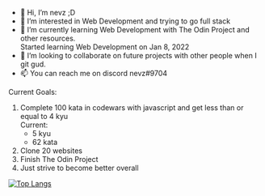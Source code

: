 - 👋 Hi, I’m nevz ;D
- 👀 I’m interested in Web Development and trying to go full stack
- 🌱 I’m currently learning Web Development with The Odin Project and other resources.  
Started learning Web Development on Jan 8, 2022
- 💞️ I’m looking to collaborate on future projects with other people when I git gud.
- 📫 You can reach me on discord nevz#9704  

Current Goals:
1. Complete 100 kata in codewars with javascript and get less than or equal to 4 kyu  
   Current:
    * 5 kyu
    * 62 kata
3. Clone 20 websites
4. Finish The Odin Project
5. Just strive to become better overall

[![Top Langs](https://github-readme-stats.vercel.app/api/top-langs/?username=nevz9)](https://github.com/nevz9/github-readme-stats)
